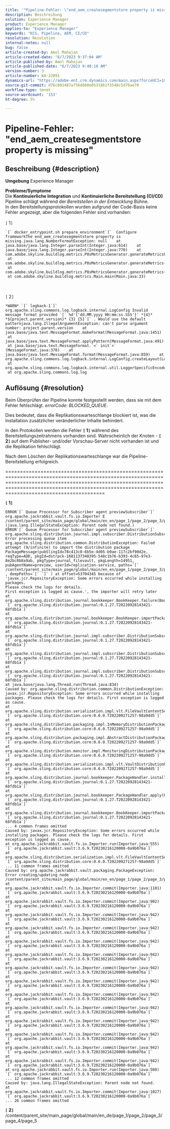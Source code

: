 ```yaml
---
title: '"Pipeline-Fehler: \"end_aem_createsegmentstore property is missing\"'
description: Beschreibung
solution: Experience Manager
product: Experience Manager
applies-to: "Experience Manager"
keywords: "KCS, Pipeline, AEM, CI/CD"
resolution: Resolution
internal-notes: null
bug: false
article-created-by: Amol Mahajan
article-created-date: "6/7/2023 9:37:04 AM"
article-published-by: Amol Mahajan
article-published-date: "6/7/2023 9:40:10 AM"
version-number: 3
article-number: KA-22091
dynamics-url: "https://adobe-ent.crm.dynamics.com/main.aspx?forceUCI=1&pagetype=entityrecord&etn=knowledgearticle&id=4a54afd7-1605-ee11-8f6e-6045bd0061cb"
source-git-commit: d76c802487a756d680e0531861f3548c5d79ae70
workflow-type: tm+mt
source-wordcount: '153'
ht-degree: 5%

---
```


# Pipeline-Fehler: &quot;end_aem_createsegmentstore property is missing&quot;

## Beschreibung {#description}

<b>Umgebung</b>
Experience Manager


<b>Probleme/Symptome</b><br>Die <b>Kontinuierliche Integration</b> und <b>Kontinuierliche Bereitstellung</b> <b>(CI/CD)</b> Pipeline schlägt während der *Bereitstellen in der Entwicklung* Bühne. <br>In den Bereitstellungsprotokollen wurden aufgrund der Code-Basis keine Fehler angezeigt, aber die folgenden Fehler sind vorhanden:<br> <br>`[` 1`]`  

```
`[` docker_entrypoint.sh prepare_environment`]`  Configure frameworkThe end_aem_createsegmentstore property is missing.java.lang.NumberFormatException: null    at java.base/java.lang.Integer.parseInt(Integer.java:614)    at java.base/java.lang.Integer.parseInt(Integer.java:770)    at com.adobe.skyline.buildlog.metrics.P8sMetricsGenerator.generateMetricsFromContent(P8sMetricsGenerator.java:67)    at com.adobe.skyline.buildlog.metrics.P8sMetricsGenerator.generateMetrics(P8sMetricsGenerator.java:41)    at com.adobe.skyline.buildlog.metrics.P8sMetricsGenerator.generateMetrics(P8sMetricsGenerator.java:36)    at com.adobe.skyline.buildlog.metrics.Main.main(Main.java:33)
```

<br> <br>`[` 2`]`   

```
*WARN* `[` logback-1`]`  org.apache.sling.commons.log.logback.internal.LogConfig Invalid message format provided `[` %d'{'dd.MM.yyyy HH:mm:ss.SSS'}' *{4}* *${project.parent.version}* {3} {5}`]` . Would use the default patternjava.lang.IllegalArgumentException: can't parse argument number: project.parent.version    at java.base/java.text.MessageFormat.makeFormat(MessageFormat.java:1451)    at java.base/java.text.MessageFormat.applyPattern(MessageFormat.java:491)    at java.base/java.text.MessageFormat.`<` init`>` (MessageFormat.java:370)    at java.base/java.text.MessageFormat.format(MessageFormat.java:859)    at org.apache.sling.commons.log.logback.internal.LogConfig.createLayout(LogConfig.java:140)    at org.apache.sling.commons.log.logback.internal.util.LoggerSpecificEncoder.addLogConfig(LoggerSpecificEncoder.java:82)    at org.apache.sling.commons.log.log
```



## Auflösung {#resolution}


Beim Überprüfen der Pipeline konnte festgestellt werden, dass sie mit dem Fehler fehlschlägt. *errorCode*: *BLOCKED_QUEUE*.

Dies bedeutet, dass die Replikationswarteschlange blockiert ist, was die Installation zusätzlicher veränderlicher Inhalte behindert.

In den Protokollen werden die Fehler <b>`[` 1`]` </b> während des Bereitstellungszeitrahmens vorhanden sind. Wahrscheinlich der Knoten - <b>`[` 2`]` </b> auf dem Publisher- und/oder Vorschau-Server nicht vorhanden ist und die Replikation fehlschlägt.

Nach dem Löschen der Replikationswarteschlange war die Pipeline-Bereitstellung erfolgreich.



==========================================================================================================================================================================================================================================================

<b>`[` 1`]` </b>


```
ERROR`[` Queue Processor for Subscriber agent previewSubscriber`]`  org.apache.jackrabbit.vault.fs.io.Importer E /content/parent_site/main_page/global/main/en_en/page_1/page_2/page_3/page_4/page_5/jcr:content (java.lang.IllegalStateException: Parent node not found.)
ERROR`[` Queue Processor for Subscriber agent previewSubscriber`]`  org.apache.sling.distribution.journal.impl.subscriber.DistributionSubscriber Error processing queue item
org.apache.sling.distribution.common.DistributionException: Failed attempt (9/infinite) to import the distribution package PackageMessage(pubSlingId=78c413c0-6b5e-4d05-b9ae-117c2bf90d2e, reqType=ADD, pkgId=dstrpck-1681137348395-548c1b76-b393-4c65-97e3-8e2bc0b8a9ab, pkgType=journal_filevault, pkgLength=14951, pubAgentName=preview, userId=replication-service, paths=`[` /content/parent_site/main_page/global/main/en_en/page_1/page_2/page_3/page_4/page_5`]` , deepPaths=`[` `]` ) at offset=53704345 because of 'javax.jcr.RepositoryException: Some errors occurred while installing packages.
Please check the logs for details.
First exception is logged as cause.', the importer will retry later
at org.apache.sling.distribution.journal.bookkeeper.BookKeeper.failure(BookKeeper.java:265) `[` org.apache.sling.distribution.journal:0.1.27.T20220928143421-68fdb1a`]` 
at org.apache.sling.distribution.journal.bookkeeper.BookKeeper.importPackage(BookKeeper.java:178) `[` org.apache.sling.distribution.journal:0.1.27.T20220928143421-68fdb1a`]` 
at org.apache.sling.distribution.journal.impl.subscriber.DistributionSubscriber.processQueueItem(DistributionSubscriber.java:384) `[` org.apache.sling.distribution.journal:0.1.27.T20220928143421-68fdb1a`]` 
at org.apache.sling.distribution.journal.impl.subscriber.DistributionSubscriber.fetchAndProcessQueueItem(DistributionSubscriber.java:336) `[` org.apache.sling.distribution.journal:0.1.27.T20220928143421-68fdb1a`]` 
at org.apache.sling.distribution.journal.impl.subscriber.DistributionSubscriber.processQueue(DistributionSubscriber.java:314) `[` org.apache.sling.distribution.journal:0.1.27.T20220928143421-68fdb1a`]` 
at java.base/java.lang.Thread.run(Thread.java:834)
Caused by: org.apache.sling.distribution.common.DistributionException: javax.jcr.RepositoryException: Some errors occurred while installing packages. Please check the logs for details. First exception is logged as cause.
at org.apache.sling.distribution.serialization.impl.vlt.FileVaultContentSerializer.importFromStream(FileVaultContentSerializer.java:159) `[` org.apache.sling.distribution.core:0.6.0.T202209271257-98a9dd5`]` 
at org.apache.sling.distribution.packaging.impl.InMemoryDistributionPackageBuilder.installPackageInternal(InMemoryDistributionPackageBuilder.java:119) `[` org.apache.sling.distribution.core:0.6.0.T202209271257-98a9dd5`]` 
at org.apache.sling.distribution.packaging.impl.AbstractDistributionPackageBuilder.installPackage(AbstractDistributionPackageBuilder.java:156) `[` org.apache.sling.distribution.core:0.6.0.T202209271257-98a9dd5`]` 
at org.apache.sling.distribution.monitor.impl.MonitoringDistributionPackageBuilder.installPackage(MonitoringDistributionPackageBuilder.java:92) `[` org.apache.sling.distribution.core:0.6.0.T202209271257-98a9dd5`]` 
at org.apache.sling.distribution.serialization.impl.vlt.VaultDistributionPackageBuilderFactory.installPackage(VaultDistributionPackageBuilderFactory.java:317) `[` org.apache.sling.distribution.core:0.6.0.T202209271257-98a9dd5`]` 
at org.apache.sling.distribution.journal.bookkeeper.PackageHandler.installAddPackage(PackageHandler.java:78) `[` org.apache.sling.distribution.journal:0.1.27.T20220928143421-68fdb1a`]` 
at org.apache.sling.distribution.journal.bookkeeper.PackageHandler.apply(PackageHandler.java:61) `[` org.apache.sling.distribution.journal:0.1.27.T20220928143421-68fdb1a`]` 
at org.apache.sling.distribution.journal.bookkeeper.BookKeeper.importPackage(BookKeeper.java:159) `[` org.apache.sling.distribution.journal:0.1.27.T20220928143421-68fdb1a`]` 
... 4 common frames omitted
Caused by: javax.jcr.RepositoryException: Some errors occurred while installing packages. Please check the logs for details. First exception is logged as cause.
at org.apache.jackrabbit.vault.fs.io.Importer.run(Importer.java:555) `[` org.apache.jackrabbit.vault:3.6.9.T20230216120000-0a9b076a`]` 
at org.apache.sling.distribution.serialization.impl.vlt.FileVaultContentSerializer.importFromStream(FileVaultContentSerializer.java:151) `[` org.apache.sling.distribution.core:0.6.0.T202209271257-98a9dd5`]` 
... 11 common frames omitted
Caused by: org.apache.jackrabbit.vault.packaging.PackageException: Error creating/updating node /content/parent_site/main_page/global/main/en_en/page_1/page_2/page_3/page_4/page_5/jcr:content
at org.apache.jackrabbit.vault.fs.io.Importer.commit(Importer.java:1101) `[` org.apache.jackrabbit.vault:3.6.9.T20230216120000-0a9b076a`]` 
at org.apache.jackrabbit.vault.fs.io.Importer.commit(Importer.java:902) `[` org.apache.jackrabbit.vault:3.6.9.T20230216120000-0a9b076a`]` 
at org.apache.jackrabbit.vault.fs.io.Importer.commit(Importer.java:942) `[` org.apache.jackrabbit.vault:3.6.9.T20230216120000-0a9b076a`]` 
at org.apache.jackrabbit.vault.fs.io.Importer.commit(Importer.java:942) `[` org.apache.jackrabbit.vault:3.6.9.T20230216120000-0a9b076a`]` 
at org.apache.jackrabbit.vault.fs.io.Importer.commit(Importer.java:942) `[` org.apache.jackrabbit.vault:3.6.9.T20230216120000-0a9b076a`]` 
at org.apache.jackrabbit.vault.fs.io.Importer.commit(Importer.java:942) `[` org.apache.jackrabbit.vault:3.6.9.T20230216120000-0a9b076a`]` 
at org.apache.jackrabbit.vault.fs.io.Importer.commit(Importer.java:942) `[` org.apache.jackrabbit.vault:3.6.9.T20230216120000-0a9b076a`]` 
at org.apache.jackrabbit.vault.fs.io.Importer.commit(Importer.java:942) `[` org.apache.jackrabbit.vault:3.6.9.T20230216120000-0a9b076a`]` 
at org.apache.jackrabbit.vault.fs.io.Importer.commit(Importer.java:942) `[` org.apache.jackrabbit.vault:3.6.9.T20230216120000-0a9b076a`]` 
at org.apache.jackrabbit.vault.fs.io.Importer.commit(Importer.java:942) `[` org.apache.jackrabbit.vault:3.6.9.T20230216120000-0a9b076a`]` 
at org.apache.jackrabbit.vault.fs.io.Importer.commit(Importer.java:942) `[` org.apache.jackrabbit.vault:3.6.9.T20230216120000-0a9b076a`]` 
at org.apache.jackrabbit.vault.fs.io.Importer.commit(Importer.java:942) `[` org.apache.jackrabbit.vault:3.6.9.T20230216120000-0a9b076a`]` 
at org.apache.jackrabbit.vault.fs.io.Importer.commit(Importer.java:942) `[` org.apache.jackrabbit.vault:3.6.9.T20230216120000-0a9b076a`]` 
at org.apache.jackrabbit.vault.fs.io.Importer.commit(Importer.java:942) `[` org.apache.jackrabbit.vault:3.6.9.T20230216120000-0a9b076a`]` 
at org.apache.jackrabbit.vault.fs.io.Importer.run(Importer.java:508) `[` org.apache.jackrabbit.vault:3.6.9.T20230216120000-0a9b076a`]` 
... 12 common frames omitted
Caused by: java.lang.IllegalStateException: Parent node not found.
at org.apache.jackrabbit.vault.fs.io.Importer.commit(Importer.java:1027) `[` org.apache.jackrabbit.vault:3.6.9.T20230216120000-0a9b076a`]` 
... 26 common frames omitted
```




<b>`[` 2`]` </b> /content/parent_site/main_page/global/main/en_de/page_1/page_2/page_3/page_4/page_5
